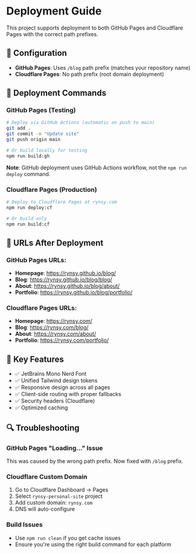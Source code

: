 # Deployment Guide

This project supports deployment to both GitHub Pages and Cloudflare Pages with the correct path prefixes.

## 🔧 **Configuration**

- **GitHub Pages**: Uses `/blog` path prefix (matches your repository name)
- **Cloudflare Pages**: No path prefix (root domain deployment)

## 🚀 **Deployment Commands**

### GitHub Pages (Testing)
```bash
# Deploy via GitHub Actions (automatic on push to main)
git add .
git commit -m "Update site"
git push origin main

# Or build locally for testing
npm run build:gh
```

**Note**: GitHub deployment uses GitHub Actions workflow, not the `npm run deploy` command.

### Cloudflare Pages (Production)
```bash
# Deploy to Cloudflare Pages at rynsy.com
npm run deploy:cf

# Or build only
npm run build:cf
```

## 📍 **URLs After Deployment**

### GitHub Pages URLs:
- **Homepage**: https://rynsy.github.io/blog/
- **Blog**: https://rynsy.github.io/blog/blog/
- **About**: https://rynsy.github.io/blog/about/
- **Portfolio**: https://rynsy.github.io/blog/portfolio/

### Cloudflare Pages URLs:
- **Homepage**: https://rynsy.com/
- **Blog**: https://rynsy.com/blog/
- **About**: https://rynsy.com/about/
- **Portfolio**: https://rynsy.com/portfolio/

## 🎯 **Key Features**

- ✅ JetBrains Mono Nerd Font
- ✅ Unified Tailwind design tokens  
- ✅ Responsive design across all pages
- ✅ Client-side routing with proper fallbacks
- ✅ Security headers (Cloudflare)
- ✅ Optimized caching

## 🔍 **Troubleshooting**

### GitHub Pages "Loading..." Issue
This was caused by the wrong path prefix. Now fixed with `/blog` prefix.

### Cloudflare Custom Domain
1. Go to Cloudflare Dashboard → Pages
2. Select `rynsy-personal-site` project  
3. Add custom domain: `rynsy.com`
4. DNS will auto-configure

### Build Issues
- Use `npm run clean` if you get cache issues
- Ensure you're using the right build command for each platform
